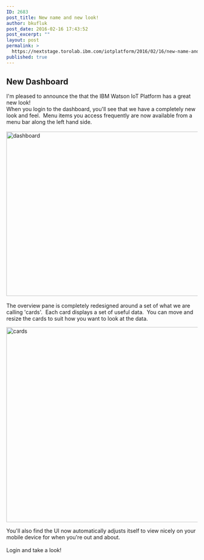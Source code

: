 ```yaml
---
ID: 2683
post_title: New name and new look!
author: bkufluk
post_date: 2016-02-16 17:43:52
post_excerpt: ""
layout: post
permalink: >
  https://nextstage.torolab.ibm.com/iotplatform/2016/02/16/new-name-and-new-look/
published: true
---
```

<h2>New Dashboard</h2>I'm pleased to announce the that the IBM Watson IoT Platform has a great new look! <br />When you login to the dashboard, you'll see that we have a completely new look and feel.  Menu items you access frequently are now available from a menu bar along the left hand side.  <br /><br /><a href="http://nextstage.torolab.ibm.com/iotfoundation/wp-content/uploads/sites/24/2016/02/dashboard1.jpg"><img src="http://nextstage.torolab.ibm.com/iotfoundation/wp-content/uploads/sites/24/2016/02/dashboard1-1024x693.jpg" alt="dashboard" class=" wp-image-2692 size-large alignnone" height="433" width="640" /></a><br /><br />The overview pane is completely redesigned around a set of what we are calling 'cards'.  Each card displays a set of useful data.  You can move and resize the cards to suit how you want to look at the data.  <br /><p><a href="http://nextstage.torolab.ibm.com/iotfoundation/wp-content/uploads/sites/24/2016/02/cards.jpg"><img src="http://nextstage.torolab.ibm.com/iotfoundation/wp-content/uploads/sites/24/2016/02/cards-1024x822.jpg" alt="cards" class="alignnone wp-image-2696 size-large" height="514" width="640" /><br /></a></p><p>You'll also find the UI now automatically adjusts itself to view nicely on your mobile device for when you're out and about. <br /><br />Login and take a look!</p>